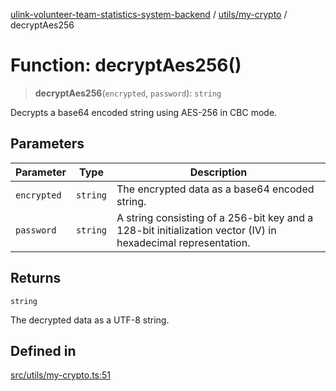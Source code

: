 [ulink-volunteer-team-statistics-system-backend](../wiki/Home) / [utils/my-crypto](../wiki/utils.my-crypto) / decryptAes256

# Function: decryptAes256()

> **decryptAes256**(`encrypted`, `password`): `string`

Decrypts a base64 encoded string using AES-256 in CBC mode.

## Parameters

| Parameter | Type | Description |
| ------ | ------ | ------ |
| `encrypted` | `string` | The encrypted data as a base64 encoded string. |
| `password` | `string` | A string consisting of a 256-bit key and a 128-bit initialization vector (IV) in hexadecimal representation. |

## Returns

`string`

The decrypted data as a UTF-8 string.

## Defined in

[src/utils/my-crypto.ts:51](https://github.com/Ulink-Volunteer-Team/statistics-system/blob/main/src/utils/my-crypto.ts#L51)
